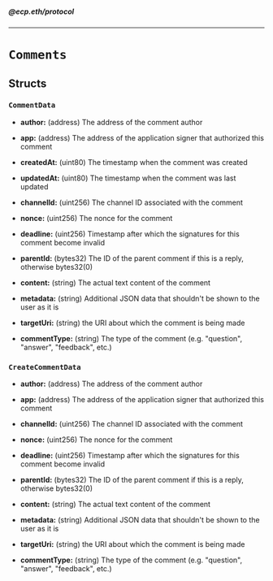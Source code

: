 ##### @ecp.eth/protocol

----

# `Comments`





## Structs

### `CommentData`


- **author:** (address) The address of the comment author



- **app:** (address) The address of the application signer that authorized this comment



- **createdAt:** (uint80) The timestamp when the comment was created



- **updatedAt:** (uint80) The timestamp when the comment was last updated


- **channelId:** (uint256) The channel ID associated with the comment



- **nonce:** (uint256) The nonce for the comment



- **deadline:** (uint256) Timestamp after which the signatures for this comment become invalid



- **parentId:** (bytes32) The ID of the parent comment if this is a reply, otherwise bytes32(0)



- **content:** (string) The actual text content of the comment



- **metadata:** (string) Additional JSON data that shouldn't be shown to the user as it is



- **targetUri:** (string) the URI about which the comment is being made



- **commentType:** (string) The type of the comment (e.g. "question", "answer", "feedback", etc.)



### `CreateCommentData`


- **author:** (address) The address of the comment author



- **app:** (address) The address of the application signer that authorized this comment



- **channelId:** (uint256) The channel ID associated with the comment



- **nonce:** (uint256) The nonce for the comment



- **deadline:** (uint256) Timestamp after which the signatures for this comment become invalid



- **parentId:** (bytes32) The ID of the parent comment if this is a reply, otherwise bytes32(0)



- **content:** (string) The actual text content of the comment



- **metadata:** (string) Additional JSON data that shouldn't be shown to the user as it is



- **targetUri:** (string) the URI about which the comment is being made



- **commentType:** (string) The type of the comment (e.g. "question", "answer", "feedback", etc.)










